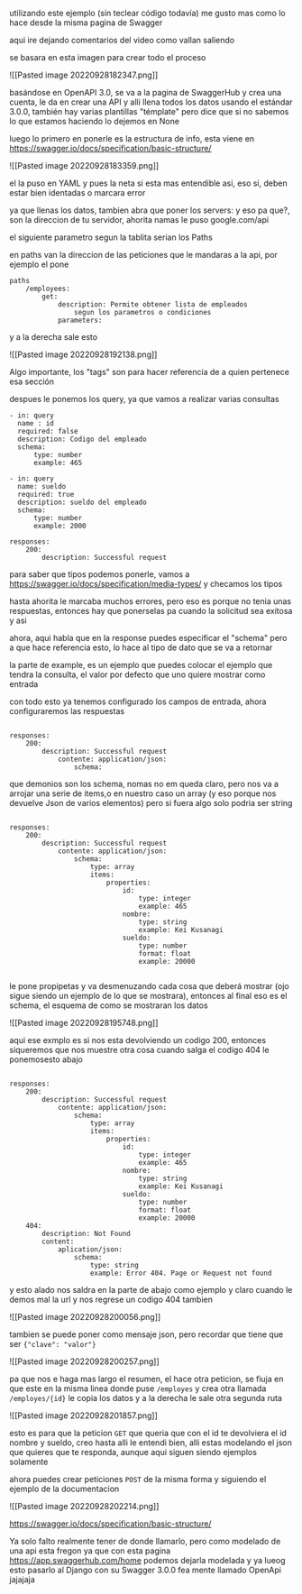 utilizando este ejemplo (sin teclear código todavía) me gusto mas como lo hace desde la misma pagina de Swagger

aqui ire dejando comentarios del video como vallan saliendo


se basara en esta imagen para crear todo el proceso 

![[Pasted image 20220928182347.png]]

basándose en OpenAPI 3.0, se va a la pagina de SwaggerHub y crea una cuenta, le da en crear una API y alli llena todos los datos usando el estándar 3.0.0, también hay varias plantillas "témplate" pero dice que si no sabemos lo que estamos haciendo lo dejemos en None

luego lo primero en ponerle es la estructura de info, esta viene en 
https://swagger.io/docs/specification/basic-structure/

![[Pasted image 20220928183359.png]]

el la puso en YAML y pues la neta si esta mas entendible asi, eso si, deben estar bien identadas o marcara error 

ya que llenas los datos, tambien abra que poner los servers: y eso pa que?, son la direccion de tu servidor, ahorita namas le puso google.com/api 


el siguiente parametro segun la tablita serian los Paths

en paths van la direccion de las peticiones que le mandaras a la api, por ejemplo el pone

```
paths
	/employees:
		get:
			description: Permite obtener lista de empleados 
				segun los parametros o condiciones
			parameters: 
```

y a la derecha sale esto 

![[Pasted image 20220928192138.png]]

Algo importante, los "tags" son para hacer referencia de a quien pertenece esa sección

despues le ponemos los query, ya que vamos a realizar varias consultas

```
- in: query
  name : id
  required: false
  description: Codigo del empleado
  schema: 
	  type: number
	  example: 465

- in: query
  name: sueldo
  required: true
  description: sueldo del empleado
  schema:
	  type: number
	  example: 2000

responses:
	200:
		description: Successful request
```


para saber que tipos podemos ponerle, vamos  a https://swagger.io/docs/specification/media-types/ y checamos los tipos


hasta ahorita le marcaba muchos errores, pero eso es porque no tenia unas respuestas, entonces hay que ponerselas pa cuando la solicitud sea exitosa y asi


ahora, aqui habla que en la response puedes especificar el "schema" pero a que hace referencia esto, lo hace al tipo de dato que se va a retornar

la parte de example, es un ejemplo que puedes colocar  el ejemplo que tendra la consulta, el valor por defecto que uno quiere mostrar como entrada



con todo esto ya tenemos configurado los campos de entrada, ahora configuraremos las respuestas
```

responses:
	200:
		description: Successful request
			contente: application/json:
				schema:

```


que demonios son los schema, nomas no em queda claro, pero nos va a arrojar una serie de items,o en nuestro caso un array (y eso porque nos devuelve Json de varios elementos) pero si fuera algo solo podria ser string

```

responses:
	200:
		description: Successful request
			contente: application/json:
				schema:
					type: array
					items:
						properties:
							id:
								type: integer
								example: 465
							nombre:
								type: string
								example: Kei Kusanagi
							sueldo:
								type: number
								format: float
								example: 20000
					

```

le pone propipetas y va desmenuzando cada cosa que deberá mostrar (ojo sigue siendo un ejemplo de lo que se mostrara), entonces al final eso es el schema, el esquema de como se mostraran los datos

![[Pasted image 20220928195748.png]]

aqui ese exmplo es si nos esta devolviendo un codigo 200, entonces siqueremos que nos muestre otra cosa cuando salga el codigo 404 le ponemosesto abajo

```

responses:
	200:
		description: Successful request
			contente: application/json:
				schema:
					type: array
					items:
						properties:
							id:
								type: integer
								example: 465
							nombre:
								type: string
								example: Kei Kusanagi
							sueldo:
								type: number
								format: float
								example: 20000
	404:
		description: Not Found
		content:
			aplication/json:
				schema:
					type: string
					example: Error 404. Page or Request not found
```

y esto alado nos saldra en la parte de abajo como ejemplo y claro cuando le demos mal la url y nos regrese un codigo 404 tambien

![[Pasted image 20220928200056.png]]


tambien se puede poner como mensaje json, pero recordar que tiene que ser 
``{"clave": "valor"}`` 

![[Pasted image 20220928200257.png]]


pa que nos e haga mas largo el resumen, el hace otra peticion, se fiuja en que este en la misma linea donde puse ``/employes`` y crea otra llamada ``/employes/{id}`` le copia los datos y a la derecha le sale otra segunda ruta 

![[Pasted image 20220928201857.png]]

esto es para que la peticion ``GET`` que queria que con el id te devolviera  el id nombre y sueldo, creo hasta alli le entendi bien, alli estas modelando el json que quieres que te responda, aunque aqui siguen siendo ejemplos solamente


ahora puedes crear peticiones ``POST`` de la misma forma y siguiendo el ejemplo de la documentacion


![[Pasted image 20220928202214.png]]


https://swagger.io/docs/specification/basic-structure/


Ya solo falto realmente tener de donde llamarlo, pero como modelado de una api esta fregon ya que con esta pagina https://app.swaggerhub.com/home podemos dejarla modelada y ya lueog esto pasarlo al Django con su Swagger 3.0.0 fea mente llamado OpenApi jajajaja